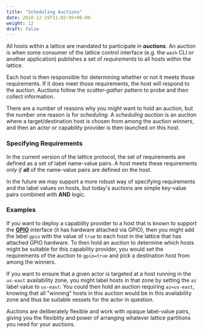 ```yaml
---
title: "Scheduling Auctions"
date: 2018-12-29T11:02:05+06:00
weight: 12
draft: false
---
```


All hosts within a lattice are mandated to participate in _**auctions**_. An auction is when some consumer of the lattice control interface (e.g. the `wash` CLI or another application) publishes a set of _requirements_ to all hosts within the lattice. 

Each host is then responsible for determining whether or not it meets those requirements. If it does meet those requirements, the host will respond to the auction. Auctions follow the _scatter-gather_ pattern to probe and then collect information.

There are a number of reasons why you might want to hold an auction, but the number one reason is for _scheduling_. A _scheduling auction_ is an auction where a target/destination host is chosen from among the auction _winners_, and then an actor or capability provider is then launched on this host.

### Specifying Requirements
In the current version of the lattice protocol, the set of requirements are defined as a set of label name-value pairs. A host meets these requirements _only if_ **all** of the name-value pairs are defined on the host.

In the future we may support a more robust way of specifying requirements and the label values on hosts, but today's auctions are simple key-value pairs combined with **AND** logic.

### Examples
If you want to deploy a capability provider to a host that is known to support the **[GPIO](https://en.wikipedia.org/wiki/General-purpose_input/output)** interface (it has hardware attached via GPIO), then you might add the label `gpio` with the value of `true` to each host in the lattice that has attached GPIO hardware. To then hold an auction to determine which hosts might be suitable for this capability provider, you would set the requirements of the auction to `gpio=true` and pick a destination host from among the winners.

If you want to ensure that a given actor is targeted at a host running in the `us-east` availability zone, you might label hosts in that zone by setting the `az` label value to `us-east`. You could then hold an auction requiring `az=us-east`, knowing that all "winning" hosts in this auction would be in this availability zone and thus be suitable vessels for the actor in question.

Auctions are deliberately flexible and work with opaque label-value pairs, giving you the flexiblity and power of arranging whatever lattice partitions you need for your auctions.